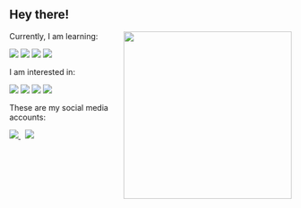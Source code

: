 ## Hey there!

<div>
  <a href="#">
    <img width="300" align="right" src="https://mir-s3-cdn-cf.behance.net/project_modules/max_1200/f4b50571097767.5bb9fee9d515c.gif" /> 
  </a>
  
  Currently, I am learning:
  <p>
    <img src="https://img.shields.io/badge/Java-ED8B00?style=for-the-badge&logo=java&logoColor=white%20" /> 
    <img src="https://img.shields.io/badge/Spring-6DB33F?style=for-the-badge&logo=spring&logoColor=white" /> 
    <img src="https://img.shields.io/badge/TypeScript-007ACC?style=for-the-badge&logo=typescript&logoColor=white%20" /> 
  <img src="https://img.shields.io/badge/Angular-DD0031?style=for-the-badge&logo=angular&logoColor=white%20https://img.shields.io/badge/Spring_Boot-F2F4F9?style=for-the-badge&logo=spring-boot" /> 
  </p>

  I am interested in:
  <p>
    <img src="https://img.shields.io/badge/Kotlin-0095D5?&style=for-the-badge&logo=kotlin&logoColor=white%20" /> 
    <img src="https://img.shields.io/badge/Swift-FA7343?style=for-the-badge&logo=swift&logoColor=white" /> 
    <img src="https://img.shields.io/badge/React-20232A?style=for-the-badge&logo=react&logoColor=61DAFB" /> 
    <img src="https://img.shields.io/badge/go-%2300ADD8.svg?style=for-the-badge&logo=go&logoColor=white" /> 
  </p>
   These are my social media accounts:
  <p>
    <a href="https://www.linkedin.com/in/rafael-mendes-2937841a3">
      <img src="https://img.shields.io/badge/linkedin-%230077B5.svg?&style=for-the-badge&logo=linkedin&logoColor=white" />
    </a>&nbsp;
    <a href="https://twitter.com/rafael_mds1">
      <img src="https://img.shields.io/badge/twitter-1ca0f1.svg?&style=for-the-badge&logo=twitter&logoColor=white"        
    </a>
  </p>
</div>

<!--
**rafaelmendes1/rafaelmendes1** is a ✨ _special_ ✨ repository because its `README.md` (this file) appears on your GitHub profile.

Here are some ideas to get you started:

- 🔭 I’m currently working on ...
- 🌱 I’m currently learning ...
- 👯 I’m looking to collaborate on ...
- 🤔 I’m looking for help with ...
- 💬 Ask me about ...
- 📫 How to reach me: ...
- 😄 Pronouns: ...
- ⚡ Fun fact: ...
-->
